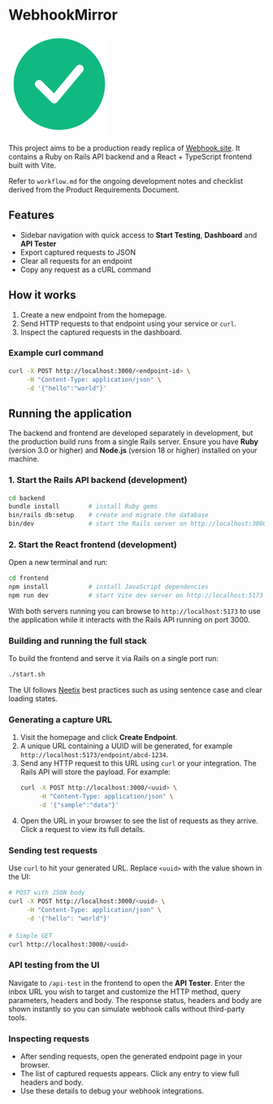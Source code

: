# WebhookMirror

![WebhookMirror logo](assets/webhookmirror-logo.svg)

This project aims to be a production ready replica of [Webhook.site](https://webhook.site). It contains a Ruby on Rails API backend and a React + TypeScript frontend built with Vite.

Refer to `workflow.md` for the ongoing development notes and checklist derived from the Product Requirements Document.

## Features

- Sidebar navigation with quick access to **Start Testing**, **Dashboard** and **API Tester**
- Export captured requests to JSON
- Clear all requests for an endpoint
- Copy any request as a cURL command

## How it works

1. Create a new endpoint from the homepage.
2. Send HTTP requests to that endpoint using your service or `curl`.
3. Inspect the captured requests in the dashboard.

### Example curl command

```bash
curl -X POST http://localhost:3000/<endpoint-id> \
     -H "Content-Type: application/json" \
     -d '{"hello":"world"}'
```

## Running the application

The backend and frontend are developed separately in development, but the production build runs from a single Rails server. Ensure you have **Ruby** (version 3.0 or higher) and **Node.js** (version 18 or higher) installed on your machine.

### 1. Start the Rails API backend (development)

```bash
cd backend
bundle install        # install Ruby gems
bin/rails db:setup    # create and migrate the database
bin/dev               # start the Rails server on http://localhost:3000
```

### 2. Start the React frontend (development)

Open a new terminal and run:

```bash
cd frontend
npm install           # install JavaScript dependencies
npm run dev           # start Vite dev server on http://localhost:5173
```

With both servers running you can browse to `http://localhost:5173` to use the application while it interacts with the Rails API running on port 3000.

### Building and running the full stack

To build the frontend and serve it via Rails on a single port run:

```bash
./start.sh
```


The UI follows [Neetix](https://neetix.neetokb.com/) best practices such as using sentence case and clear loading states.

### Generating a capture URL

1. Visit the homepage and click **Create Endpoint**.
2. A unique URL containing a UUID will be generated, for example `http://localhost:5173/endpoint/abcd-1234`.
3. Send any HTTP request to this URL using `curl` or your integration. The Rails API will store the payload.
   For example:
   ```bash
   curl -X POST http://localhost:3000/<uuid> \
        -H "Content-Type: application/json" \
        -d '{"sample":"data"}'
   ```
4. Open the URL in your browser to see the list of requests as they arrive. Click a request to view its full details.

### Sending test requests

Use `curl` to hit your generated URL. Replace `<uuid>` with the value shown in the UI:

```bash
# POST with JSON body
curl -X POST http://localhost:3000/<uuid> \
     -H "Content-Type: application/json" \
     -d '{"hello": "world"}'

# Simple GET
curl http://localhost:3000/<uuid>
```

### API testing from the UI

Navigate to `/api-test` in the frontend to open the **API Tester**. Enter the inbox URL you wish to target and customize the HTTP method, query parameters, headers and body. The response status, headers and body are shown instantly so you can simulate webhook calls without third-party tools.

### Inspecting requests

* After sending requests, open the generated endpoint page in your browser.
* The list of captured requests appears. Click any entry to view full headers and body.
* Use these details to debug your webhook integrations.

